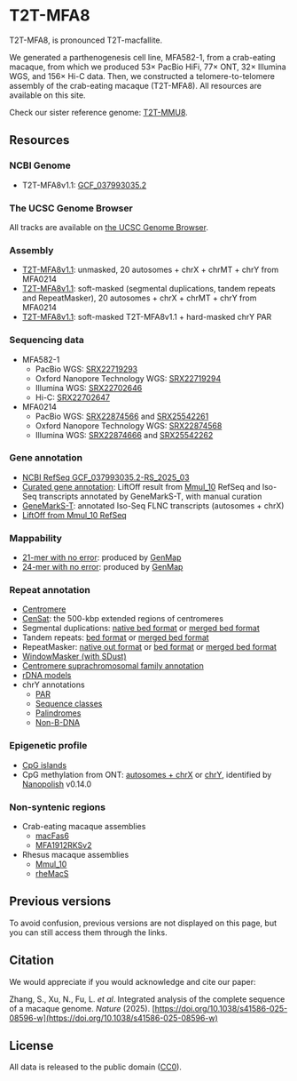 # T2T-MFA8

T2T-MFA8, is pronounced T2T-macfallite.

We generated a parthenogenesis cell line, MFA582-1, from a crab-eating macaque, from which we produced 53× PacBio HiFi, 77× ONT, 32× Illumina WGS, and 156× Hi-C data. Then, we constructed a telomere-to-telomere assembly of the crab-eating macaque (T2T-MFA8). All resources are available on this site.

Check our sister reference genome: [T2T-MMU8](https://github.com/zhang-shilong/T2T-MMU8).

## Resources

### NCBI Genome

- T2T-MFA8v1.1: [GCF\_037993035.2](https://www.ncbi.nlm.nih.gov/datasets/genome/GCF_037993035.2)

### The UCSC Genome Browser

All tracks are available on [the UCSC Genome Browser](https://genome.ucsc.edu/cgi-bin/hgTracks?hubUrl=https://synplotter.sjtu.edu.cn/trackhub/MaoHub/hub.txt&genome=hub_4292128_T2TMACFA_1.0&position=lastDbPos).

### Assembly

- [T2T-MFA8v1.1](https://synplotter.sjtu.edu.cn/disk2/T2T-MFA8/v1.1/T2T-MFA8v1.1.AXYM.no_mask.fasta.gz): unmasked, 20 autosomes + chrX + chrMT + chrY from MFA0214
- [T2T-MFA8v1.1](https://synplotter.sjtu.edu.cn/disk2/T2T-MFA8/v1.1/T2T-MFA8v1.1.AXYM.soft.fasta.gz): soft-masked (segmental duplications, tandem repeats and RepeatMasker), 20 autosomes + chrX + chrMT + chrY from MFA0214
- [T2T-MFA8v1.1](https://synplotter.sjtu.edu.cn/disk2/T2T-MFA8/v1.1/T2T-MFA8v1.1.AXYM.soft.chrY_PAR_hard.fasta.gz): soft-masked T2T-MFA8v1.1 + hard-masked chrY PAR

### Sequencing data

- MFA582-1
  - PacBio WGS: [SRX22719293](https://www.ncbi.nlm.nih.gov/sra/SRX22719293)
  - Oxford Nanopore Technology WGS: [SRX22719294](https://www.ncbi.nlm.nih.gov/sra/SRX22719294)
  - Illumina WGS: [SRX22702646](https://www.ncbi.nlm.nih.gov/sra/SRX22702646)
  - Hi-C: [SRX22702647](https://www.ncbi.nlm.nih.gov/sra/SRX22702647)
- MFA0214
  - PacBio WGS: [SRX22874566](https://www.ncbi.nlm.nih.gov/sra/SRX22874566) and [SRX25542261](https://www.ncbi.nlm.nih.gov/sra/SRX25542261)
  - Oxford Nanopore Technology WGS: [SRX22874568](https://www.ncbi.nlm.nih.gov/sra/SRX22874568)
  - Illumina WGS: [SRX22874666](https://www.ncbi.nlm.nih.gov/sra/SRX22874666) and [SRX25542262](https://www.ncbi.nlm.nih.gov/sra/SRX25542262)

### Gene annotation

- [NCBI RefSeq GCF\_037993035.2-RS\_2025\_03](https://www.ncbi.nlm.nih.gov/datasets/genome/GCF_037993035.2)
- [Curated gene annotation](https://synplotter.sjtu.edu.cn/disk2/T2T-MFA8/v1.1/T2T-MFA8v1.1.curated_gene_annotation.gtf.gz): LiftOff result from [Mmul\_10](https://www.ncbi.nlm.nih.gov/datasets/genome/GCF_003339765.1/) RefSeq and lso-Seq transcripts annotated by GeneMarkS-T, with manual curation
- [GeneMarkS-T](https://synplotter.sjtu.edu.cn/disk2/T2T-MFA8/v1.0/T2T-MFA8v1.0.GeneMarkST.gtf.gz): annotated Iso-Seq FLNC transcripts (autosomes + chrX)
- [LiftOff from Mmul\_10 RefSeq](https://synplotter.sjtu.edu.cn/disk2/T2T-MFA8/v1.1/T2T-MFA8v1.1.liftoff_Mmul_10.polished.gff3.gz)

### Mappability
- [21-mer with no error](https://synplotter.sjtu.edu.cn/disk2/T2T-MFA8/v1.1/T2T-MFA8v1.1.k21_e0_mappability.bedgraph.gz): produced by [GenMap](https://github.com/cpockrandt/genmap)
- [24-mer with no error](https://synplotter.sjtu.edu.cn/disk2/T2T-MFA8/v1.1/T2T-MFA8v1.1.k24_e0_mappability.bedgraph.gz): produced by [GenMap](https://github.com/cpockrandt/genmap)

### Repeat annotation

- [Centromere](https://synplotter.sjtu.edu.cn/disk2/T2T-MFA8/v1.1/T2T-MFA8v1.1.centromere.bed)
- [CenSat](https://synplotter.sjtu.edu.cn/disk2/T2T-MFA8/v1.1/T2T-MFA8v1.1.CenSat.bed): the 500-kbp extended regions of centromeres
- Segmental duplications: [native bed format](https://synplotter.sjtu.edu.cn/disk2/T2T-MFA8/v1.1/T2T-MFA8v1.1.SDs.bed.gz) or [merged bed format](https://synplotter.sjtu.edu.cn/disk2/T2T-MFA8/v1.1/T2T-MFA8v1.1.SDs.merged.bed.gz)
- Tandem repeats: [bed format](https://synplotter.sjtu.edu.cn/disk2/T2T-MFA8/v1.1/T2T-MFA8v1.1.TRF.bed.gz) or [merged bed format](https://synplotter.sjtu.edu.cn/disk2/T2T-MFA8/v1.1/T2T-MFA8v1.1.TRF.merged.bed.gz)
- RepeatMasker: [native out format](https://synplotter.sjtu.edu.cn/disk2/T2T-MFA8/v1.1/T2T-MFA8v1.1.RepeatMasker_Dfam3.6.RepeatModeler.out.gz) or [bed format](https://synplotter.sjtu.edu.cn/disk2/T2T-MFA8/v1.1/T2T-MFA8v1.1.RepeatMasker_Dfam3.6.RepeatModeler.bed.gz) or [merged bed format](https://synplotter.sjtu.edu.cn/disk2/T2T-MFA8/v1.1/T2T-MFA8v1.1.RepeatMasker_Dfam3.6.RepeatModeler.merged.bed.gz)
- [WindowMasker (with SDust)](https://synplotter.sjtu.edu.cn/disk2/T2T-MFA8/v1.1/T2T-MFA8v1.1.WindowMasker_SDust.bed.gz)
- [Centromere suprachromosomal family annotation](https://synplotter.sjtu.edu.cn/disk2/T2T-MFA8/v1.1/T2T-MFA8v1.1.suprachromosomal_family.bed.gz)
- [rDNA models](https://synplotter.sjtu.edu.cn/disk2/T2T-MFA8/v1.1/T2T-MFA8v1.1.rDNA.bed)
- chrY annotations
  - [PAR](https://synplotter.sjtu.edu.cn/disk2/T2T-MFA8/v1.1/T2T-MFA8v1.1.PAR.bed)
  - [Sequence classes](https://synplotter.sjtu.edu.cn/disk2/T2T-MFA8/v1.1/T2T-MFA8v1.1.chrY_sequence_class.bed)
  - [Palindromes](https://synplotter.sjtu.edu.cn/disk2/T2T-MFA8/v1.1/T2T-MFA8v1.1.chrY_palindromes.bedpe)
  - [Non-B-DNA](https://synplotter.sjtu.edu.cn/disk2/T2T-MFA8/v1.1/T2T-MFA8v1.1.chrY_non_B_DNA.bed)

### Epigenetic profile

- [CpG islands](https://synplotter.sjtu.edu.cn/disk2/T2T-MFA8/v1.1/T2T-MFA8v1.1.CpG_islands.bed.gz)
- CpG methylation from ONT: [autosomes + chrX](https://synplotter.sjtu.edu.cn/disk2/T2T-MFA8/v1.1/T2T-MFA8v1.1.ONT_methylation.nanopolish_v0.14.0.AX.bed.gz) or [chrY](https://synplotter.sjtu.edu.cn/disk2/T2T-MFA8/v1.1/T2T-MFA8v1.1.ONT_methylation.nanopolish_v0.14.0.Y.bed.gz), identified by [Nanopolish](https://github.com/jts/nanopolish) v0.14.0

### Non-syntenic regions

- Crab-eating macaque assemblies
  - [macFas6](https://synplotter.sjtu.edu.cn/disk2/T2T-MFA8/v1.0/T2T-MFA8v1.0.non_syntenic_regions_to_macFas6.bed.gz)
  - [MFA1912RKSv2](https://synplotter.sjtu.edu.cn/disk2/T2T-MFA8/v1.0/T2T-MFA8v1.0.non_syntenic_regions_to_MFA1912RKSv2.bed.gz)
- Rhesus macaque assemblies
  - [Mmul\_10](https://synplotter.sjtu.edu.cn/disk2/T2T-MFA8/v1.0/T2T-MFA8v1.0.non_syntenic_regions_to_Mmul_10.bed.gz)
  - [rheMacS](https://synplotter.sjtu.edu.cn/disk2/T2T-MFA8/v1.0/T2T-MFA8v1.0.non_syntenic_regions_to_rheMacS.bed.gz)

## Previous versions

To avoid confusion, previous versions are not displayed on this page, but you can still access them through the links.

## Citation

We would appreciate if you would acknowledge and cite our paper:

Zhang, S., Xu, N., Fu, L. *et al*. Integrated analysis of the complete sequence of a macaque genome. *Nature* (2025). [https://doi.org/10.1038/s41586-025-08596-w](https://doi.org/10.1038/s41586-025-08596-w)

## License

All data is released to the public domain ([CC0](https://creativecommons.org/publicdomain/zero/1.0/)).
